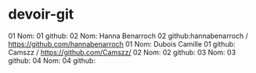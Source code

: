 # devoir-git
01 Nom:
01 github:
02 Nom: Hanna Benarroch
02 github:hannabenarroch / https://github.com/hannabenarroch
01 Nom: Dubois Camille
01 github: Camszz / https://github.com/Camszz/
02 Nom:
02 github:
03 Nom:
03 github:
04 Nom:
04 github: